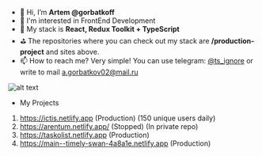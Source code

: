 - 👋 Hi, I’m **Artem @gorbatkoff**
- 👀 I'm interested in FrontEnd Development
- 🌱 My stack is **React, Redux Toolkit + TypeScript**
- ⛳ The repositories where you can check out my stack are **/production-project** and sites above.
- 📫 How to reach me? Very simple! You can use telegram: [@ts_ignore](https://t.me/hubble_web) or
write to mail a.gorbatkov02@mail.ru

![alt text](https://www.codewars.com/users/Hu88le/badges/large)


- My Projects
1. https://ictis.netlify.app (Production) (150 unique users daily) 
2. https://arentum.netlify.app/ (Stopped) (In private repo)
3. https://taskolist.netlify.app (Production)
4. https://main--timely-swan-4a8a1e.netlify.app (Production)
